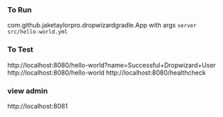 ### To Run
com.github.jaketaylorpro.dropwizardgradle.App with args `server src/hello-world.yml`

### To Test
http://localhost:8080/hello-world?name=Successful+Dropwizard+User
http://localhost:8080/hello-world
http://localhost:8080/healthcheck

### view admin
http://localhost:8081
